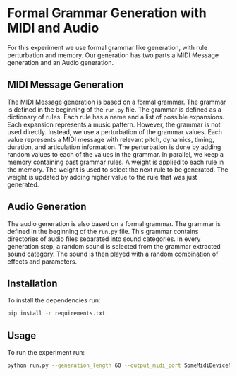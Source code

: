 # Formal Grammar Generation with MIDI and Audio

For this experiment we use formal grammar like generation, with rule perturbation and memory.
Our generation has two parts a MIDI Message generation and an Audio generation.

## MIDI Message Generation

The MIDI Message generation is based on a formal grammar. The grammar is defined in the beginning of the `run.py` file.
The grammar is defined as a dictionary of rules. Each rule has a name and a list of possible expansions.
Each expansion represents a music pattern.
However, the grammar is not used directly. Instead, we use a perturbation of the grammar values.
Each value represents a MIDI message with relevant pitch, dynamics, timing, duration, and articulation information.
The perturbation is done by adding random values to each of the values in the grammar.
In parallel, we keep a memory containing past grammar rules. A weight is applied to each rule in the memory.
The weight is used to select the next rule to be generated. 
The weight is updated by adding higher value to the rule that was just generated.

## Audio Generation

The audio generation is also based on a formal grammar. The grammar is defined in the beginning of the `run.py` file.
This grammar contains directories of audio files separated into sound categories. In every generation step, 
a random sound is selected from the grammar extracted sound category. The sound is then played with a random combination
of effects and parameters.


## Installation

To install the dependencies run:

```bash
pip install -r requirements.txt
```

## Usage

To run the experiment run:

```bash
python run.py --generation_length 60 --output_midi_port SomeMidiDeviceName
```

